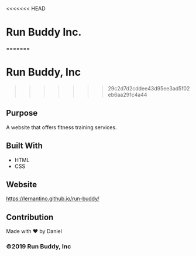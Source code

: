 <<<<<<< HEAD
# Run Buddy Inc.
=======
# Run Buddy, Inc
>>>>>>> 29c2d7d2cddee43d95ee3ad5f02eb6aa291c4a44

## Purpose
A website that offers fitness training services. 

## Built With
* HTML
* CSS

## Website
https://lernantino.github.io/run-buddy/

## Contribution
Made with ❤️ by Daniel

### ©️2019 Run Buddy, Inc 
